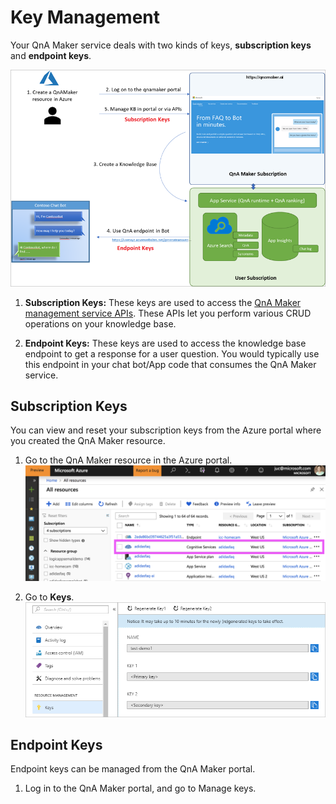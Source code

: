 # Key Management
Your QnA Maker service deals with two kinds of keys, **subscription keys** and **endpoint keys**.

![km1](https://github.com/jCho23/BotWorkshop/blob/master/Resouces/Images/key-management1.png)

1. **Subscription Keys:** These keys are used to access the [QnA Maker management service APIs](https://westus.dev.cognitive.microsoft.com/docs/services/5a93fcf85b4ccd136866eb37/operations/5ac266295b4ccd1554da75ff). These APIs let you perform various CRUD operations on your knowledge base.

2. **Endpoint Keys:** These keys are used to access the knowledge base endpoint to get a response for a user question. You would typically use this endpoint in your chat bot/App code that consumes the QnA Maker service.

## Subscription Keys
You can view and reset your subscription keys from the Azure portal where you created the QnA Maker resource.

1. Go to the QnA Maker resource in the Azure portal.
![km1](https://github.com/jCho23/BotWorkshop/blob/master/Resouces/Images/km1.png)

2. Go to **Keys**.
![km2](https://github.com/jCho23/BotWorkshop/blob/master/Resouces/Images/subscription-key.png)

## Endpoint Keys
Endpoint keys can be managed from the QnA Maker portal.

1. Log in to the QnA Maker portal, and go to Manage keys.

